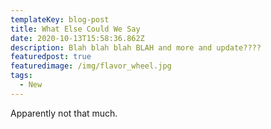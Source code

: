 ```yaml
---
templateKey: blog-post
title: What Else Could We Say
date: 2020-10-13T15:58:36.862Z
description: Blah blah blah BLAH and more and update????
featuredpost: true
featuredimage: /img/flavor_wheel.jpg
tags:
  - New
---
```

Apparently not that much.